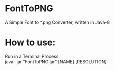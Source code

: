 # FontToPNG
A Simple Font to \*.png Converter,
written in Java-8

# How to use:
Run in a Terminal Process:  
 java -jar "FontToPNG.jar" [NAME] [RESOLUTION]
